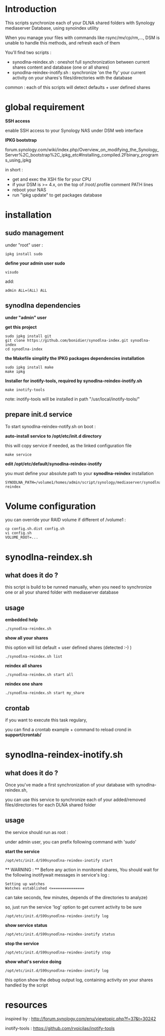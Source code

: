 # Introduction

This scripts synchronize each of your DLNA shared folders with Synology mediaserver Database, using synoindex utility

When you manage your files with commands like rsync/mv/cp/rm,..., DSM is unable to handle this methods, and refresh each of them

You'll find two scripts : 
 - synodlna-reindex.sh  : oneshot full synchronization between current shares content and database (one or all shares)
 - synodlna-reindex-inotify.sh  : synchronize 'on the fly' your current activity on your shares's files/directories with the database 

common : each of this scripts will detect defaults + user defined shares

# global requirement

**SSH access**

enable SSH access to your Synology NAS under DSM web interface

**IPKG bootstrap**

 forum.synology.com/wiki/index.php/Overview_on_modifying_the_Synology_Server%2C_bootstrap%2C_ipkg_etc#Installing_compiled.2Fbinary_programs_using_ipkg

in short :

 - get and exec the XSH file for your CPU
 - if your DSM is >= 4.x, on the top of  /root/.profile comment PATH lines
 - reboot your NAS
 - run "ipkg update" to get packages database

# installation

## sudo management

under "root" user :

```
ipkg install sudo
```

**define your admin user sudo**

```
visudo
```

add:

```
admin ALL=(ALL) ALL
```

## synodlna dependencies

**under "admin" user**

**get this project**

```
sudo ipkg install git
git clone https://github.com/bonidier/synodlna-index.git synodlna-index
cd synodlna-index
```


**the Makefile simplify the IPKG packages dependencies installation**

```
sudo ipkg install make
make ipkg
```

**Installer for inotify-tools, required by synodlna-reindex-inotify.sh**

```
make inotify-tools
```

note: inotify-tools will be installed in path "/usr/local/inotify-tools/"

## prepare init.d service

To start synodlna-reindex-notify.sh on boot :

**auto-install service to /opt/etc/init.d directory**

this will copy service if needed, as the linked configuration file

```
make service
```

**edit /opt/etc/default/synodlna-reindex-inotify**

you must define your absolute path to your **synodlna-reindex** installation

```
SYNODLNA_PATH=/volume1/homes/admin/script/synology/mediaserver/synodlna-reindex
```

# Volume configuration

you can override your RAID volume if different of /volume1 :

```
cp config.sh.dist config.sh
vi config.sh
VOLUME_ROOT=...
```

# synodlna-reindex.sh 

## what does it do ?

this script is build to be runned manually, when you need to synchronize one or all your shared folder with mediaserver database

## usage

**embedded help**
```
./synodlna-reindex.sh
```

**show all your shares**

this option will list default + user defined shares (detected :-) )

```
./synodlna-reindex.sh list
```

**reindex all shares**

```
./synodlna-reindex.sh start all
```

**reindex one share**

```
./synodlna-reindex.sh start my_share
```

## crontab

if you want to execute this task regulary,

you can find a crontab example + command to reload crond in **support/crontab/**


# synodlna-reindex-inotify.sh 

## what does it do ?

Once you've made a first synchronization of your database with synodlna-reindex.sh,

you can use this service to synchronize each of your added/removed files/directories for each DLNA shared folder

## usage

the service should run as root :

under admin user, you can prefix following command with 'sudo'

**start the service**

```
/opt/etc/init.d/S99synodlna-reindex-inotify start
```

** WARNING : ** Before any action in monitored shares, You should wait for the following inotifywait messages in service's log :

```
Setting up watches
Watches established <===============
```

can take seconds, few minutes, depends of the directories to analyze)

so, just run the service 'log' option to get current activity to be sure

```
/opt/etc/init.d/S99synodlna-reindex-inotify log
```


**show service status**

```
/opt/etc/init.d/S99synodlna-reindex-inotify status
```

**stop the service**

```
/opt/etc/init.d/S99synodlna-reindex-inotify stop
```

**show what's service doing**

```
/opt/etc/init.d/S99synodlna-reindex-inotify log
```

this option show the debug output log, containing activity on your shares handled by the script


# resources

inspired by : http://forum.synology.com/enu/viewtopic.php?f=37&t=30242

inotify-tools : https://github.com/rvoicilas/inotify-tools

